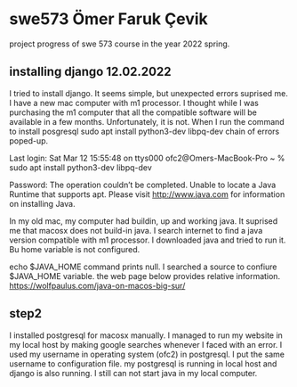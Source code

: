 # swe573 Ömer Faruk Çevik
project progress of swe 573 course in the year 2022 spring.
## installing django 12.02.2022
I tried to install django. It seems simple, but unexpected errors suprised me. I have a new mac computer with m1 processor. I thought while I was purchasing the m1 computer that all the compatible software will be available in a few months. Unfortunately, it is not.
When I run the command to install posgresql 
sudo apt install python3-dev libpq-dev
chain of errors poped-up.

Last login: Sat Mar 12 15:55:48 on ttys000
ofc2@Omers-MacBook-Pro ~ % sudo apt install python3-dev libpq-dev

Password:
The operation couldn’t be completed. Unable to locate a Java Runtime that supports apt.
Please visit http://www.java.com for information on installing Java.

In my old mac, my computer had buildin, up and working java. It suprised me that macosx does not build-in java.
I search internet to find a java version compatible with m1 processor. 
I downloaded java and tried to run it. Bu home variable is not configured.

echo $JAVA_HOME
command prints null.
I searched a source to confiure $JAVA_HOME variable. 
the web page below provides relative information.
https://wolfpaulus.com/java-on-macos-big-sur/

## step2
I installed postgresql for macosx manually. I managed to run my website in my local host by making google searches whenever I faced with an error.
I used my username in operating system (ofc2) in postgresql. I put the same username to configuration file. 
my postgresql is running in local host and django is also running.
I still can not start java in my local computer.
